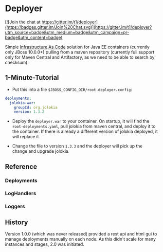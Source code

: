 # Deployer

[![Join the chat at https://gitter.im/t1/deployer](https://badges.gitter.im/Join%20Chat.svg)](https://gitter.im/t1/deployer?utm_source=badge&utm_medium=badge&utm_campaign=pr-badge&utm_content=badge)

Simple [Infrastructure As Code](http://martinfowler.com/bliki/InfrastructureAsCode.html) solution for Java EE containers (currently only JBoss 10.0.0+) pulling from a maven repository (currently full support only for Maven Central and Artifactory, as we need to be able to search by checksum).

## 1-Minute-Tutorial

- Put this into a file `$JBOSS_CONFIG_DIR/root.deployer.config`:

```yaml
deployments:
  jolokia-war:
    groupId: org.jolokia
    version: 1.3.2
```

- Deploy the `deployer.war` to your container.
On startup, it will find the `root-deployments.yaml`, pull jolokia from maven central, and deploy it to the container.
If there is already a different version of jolokia deployed, it will replace it.

- Change the file to version `1.3.3` and the deployer will pick up the change and upgrade jolokia.

## Reference

### Deployments
### LogHandlers
### Loggers


## History

Version 1.0.0 (which was never released) provided a rest api and html gui to manage deployments manually on each node.
As this didn't scale for many instances and stages, 2.0 was initiated.
